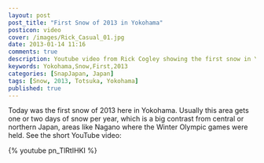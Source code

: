 ```yaml
---
layout: post
post_title: "First Snow of 2013 in Yokohama"
posticon: video
cover: /images/Rick_Casual_01.jpg
date: 2013-01-14 11:16
comments: true
description: Youtube video from Rick Cogley showing the first snow in Yokohama in 2013.
keywords: Yokohama,Snow,First,2013
categories: [SnapJapan, Japan]
tags: [Snow, 2013, Totsuka, Yokohama]
published: true
---
```

Today was the first snow of 2013 here in Yokohama. Usually this area gets one or two days of snow per year, which is a big contrast from central or northern Japan, areas like Nagano where the Winter Olympic games were held. See the short YouTube video: 

{% youtube pn_TlRtIHKI %}  


